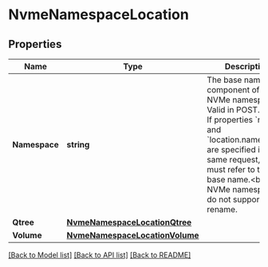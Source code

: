 # NvmeNamespaceLocation

## Properties

Name | Type | Description | Notes
------------ | ------------- | ------------- | -------------
**Namespace** | **string** | The base name component of the NVMe namespace. Valid in POST.&lt;br/&gt; If properties &#x60;name&#x60; and &#x60;location.namespace&#x60; are specified in the same request, they must refer to the base name.&lt;br/&gt; NVMe namespaces do not support rename.  | [optional] 
**Qtree** | [**NvmeNamespaceLocationQtree**](nvme_namespace_location_qtree.md) |  | [optional] 
**Volume** | [**NvmeNamespaceLocationVolume**](nvme_namespace_location_volume.md) |  | [optional] 

[[Back to Model list]](../README.md#documentation-for-models) [[Back to API list]](../README.md#documentation-for-api-endpoints) [[Back to README]](../README.md)



